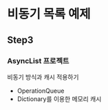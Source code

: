 # 비동기 목록 예제

## Step3

### AsyncList 프로젝트

비동기 방식과 캐시 적용하기

- OperationQueue
- Dictionary를 이용한 메모리 캐시